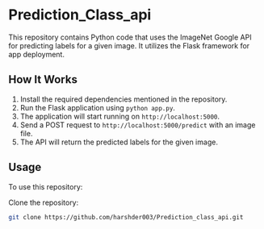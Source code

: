 # Prediction_Class_api

This repository contains Python code that uses the ImageNet Google API for predicting labels for a given image. It utilizes the Flask framework for app deployment.

## How It Works

1. Install the required dependencies mentioned in the repository.
2. Run the Flask application using `python app.py`.
3. The application will start running on `http://localhost:5000`.
4. Send a POST request to `http://localhost:5000/predict` with an image file.
5. The API will return the predicted labels for the given image.

## Usage

To use this repository:

Clone the repository:

   ```bash
   git clone https://github.com/harshder003/Prediction_class_api.git
